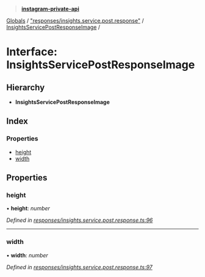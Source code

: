 > **[instagram-private-api](../README.md)**

[Globals](../README.md) / ["responses/insights.service.post.response"](../modules/_responses_insights_service_post_response_.md) / [InsightsServicePostResponseImage](_responses_insights_service_post_response_.insightsservicepostresponseimage.md) /

# Interface: InsightsServicePostResponseImage

## Hierarchy

* **InsightsServicePostResponseImage**

## Index

### Properties

* [height](_responses_insights_service_post_response_.insightsservicepostresponseimage.md#height)
* [width](_responses_insights_service_post_response_.insightsservicepostresponseimage.md#width)

## Properties

###  height

• **height**: *number*

*Defined in [responses/insights.service.post.response.ts:96](https://github.com/dilame/instagram-private-api/blob/173bc62/src/responses/insights.service.post.response.ts#L96)*

___

###  width

• **width**: *number*

*Defined in [responses/insights.service.post.response.ts:97](https://github.com/dilame/instagram-private-api/blob/173bc62/src/responses/insights.service.post.response.ts#L97)*